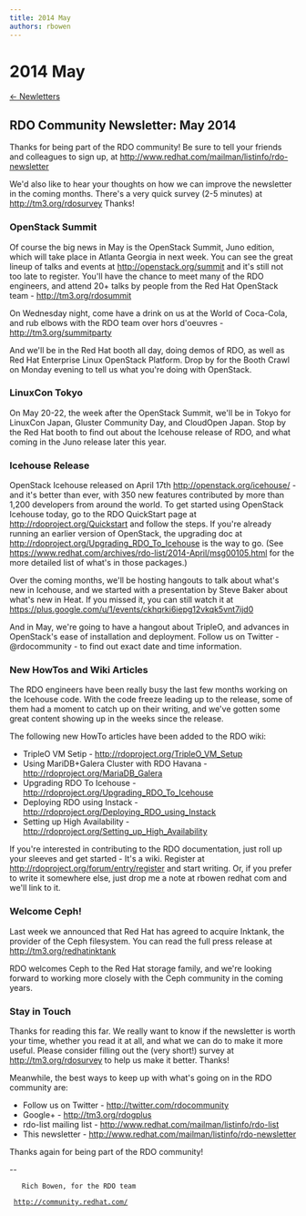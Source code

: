```yaml
---
title: 2014 May
authors: rbowen
---
```


# 2014 May

[← Newletters](/newsletter/)

## RDO Community Newsletter: May 2014

Thanks for being part of the RDO community! Be sure to tell your friends and colleagues to sign up, at <http://www.redhat.com/mailman/listinfo/rdo-newsletter>

We'd also like to hear your thoughts on how we can improve the newsletter in the coming months. There's a very quick survey (2-5 minutes) at <http://tm3.org/rdosurvey> Thanks!

### OpenStack Summit

Of course the big news in May is the OpenStack Summit, Juno edition, which will take place in Atlanta Georgia in next week. You can see the great lineup of talks and events at <http://openstack.org/summit> and it's still not too late to register. You'll have the chance to meet many of the RDO engineers, and attend 20+ talks by people from the Red Hat OpenStack team - <http://tm3.org/rdosummit>

On Wednesday night, come have a drink on us at the World of Coca-Cola, and rub elbows with the RDO team over hors d'oeuvres - <http://tm3.org/summitparty>

And we'll be in the Red Hat booth all day, doing demos of RDO, as well as Red Hat Enterprise Linux OpenStack Platform. Drop by for the Booth Crawl on Monday evening to tell us what you're doing with OpenStack.

### LinuxCon Tokyo

On May 20-22, the week after the OpenStack Summit, we'll be in Tokyo for LinuxCon Japan, Gluster Community Day, and CloudOpen Japan. Stop by the Red Hat booth to find out about the Icehouse release of RDO, and what coming in the Juno release later this year.

### Icehouse Release

OpenStack Icehouse released on April 17th <http://openstack.org/icehouse/> - and it's better than ever, with 350 new features contributed by more than 1,200 developers from around the world. To get started using OpenStack Icehouse today, go to the RDO QuickStart page at <http://rdoproject.org/Quickstart> and follow the steps. If you're already running an earlier version of OpenStack, the upgrading doc at <http://rdoproject.org/Upgrading_RDO_To_Icehouse> is the way to go. (See <https://www.redhat.com/archives/rdo-list/2014-April/msg00105.html> for the more detailed list of what's in those packages.)

Over the coming months, we'll be hosting hangouts to talk about what's new in Icehouse, and we started with a presentation by Steve Baker about what's new in Heat. If you missed it, you can still watch it at <https://plus.google.com/u/1/events/ckhqrki6iepg12vkqk5vnt7ijd0>

And in May, we're going to have a hangout about TripleO, and advances in OpenStack's ease of installation and deployment. Follow us on Twitter - @rdocommunity - to find out exact date and time information.

### New HowTos and Wiki Articles

The RDO engineers have been really busy the last few months working on the Icehouse code. With the code freeze leading up to the release, some of them had a moment to catch up on their writing, and we've gotten some great content showing up in the weeks since the release.

The following new HowTo articles have been added to the RDO wiki:

*   TripleO VM Setip - <http://rdoproject.org/TripleO_VM_Setup>
*   Using MariDB+Galera Cluster with RDO Havana - <http://rdoproject.org/MariaDB_Galera>
*   Upgrading RDO To Icehouse - <http://rdoproject.org/Upgrading_RDO_To_Icehouse>
*   Deploying RDO using Instack - <http://rdoproject.org/Deploying_RDO_using_Instack>
*   Setting up High Availability - <http://rdoproject.org/Setting_up_High_Availability>

If you're interested in contributing to the RDO documentation, just roll up your sleeves and get started - It's a wiki. Register at <http://rdoproject.org/forum/entry/register> and start writing. Or, if you prefer to write it somewhere else, just drop me a note at rbowen redhat com and we'll link to it.

### Welcome Ceph!

Last week we announced that Red Hat has agreed to acquire Inktank, the provider of the Ceph filesystem. You can read the full press release at <http://tm3.org/redhatinktank>

RDO welcomes Ceph to the Red Hat storage family, and we're looking forward to working more closely with the Ceph community in the coming years.

### Stay in Touch

Thanks for reading this far. We really want to know if the newsletter is worth your time, whether you read it at all, and what we can do to make it more useful. Please consider filling out the (very short!) survey at <http://tm3.org/rdosurvey> to help us make it better. Thanks!

Meanwhile, the best ways to keep up with what's going on in the RDO community are:

*   Follow us on Twitter - <http://twitter.com/rdocommunity>
*   Google+ - <http://tm3.org/rdogplus>
*   rdo-list mailing list - <http://www.redhat.com/mailman/listinfo/rdo-list>
*   This newsletter - <http://www.redhat.com/mailman/listinfo/rdo-newsletter>

Thanks again for being part of the RDO community!

--

       Rich Bowen, for the RDO team
` `[`http://community.redhat.com/`](http://community.redhat.com/)
